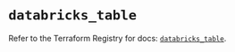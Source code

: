 # `databricks_table`

Refer to the Terraform Registry for docs: [`databricks_table`](https://registry.terraform.io/providers/databricks/databricks/1.41.0/docs/resources/table).
